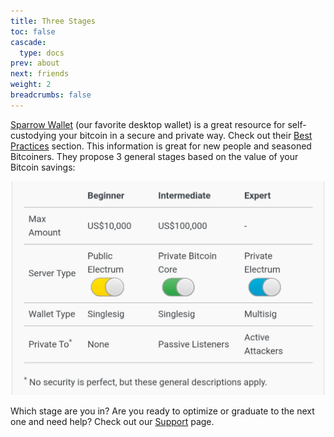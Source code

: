 ```yaml
---
title: Three Stages
toc: false
cascade:
  type: docs
prev: about
next: friends
weight: 2
breadcrumbs: false
---
```


[Sparrow Wallet](https://sparrowwallet.com/) (our favorite desktop wallet) is a great resource for self-custodying your bitcoin in a secure and private way. Check out their [Best Practices](https://sparrowwallet.com/docs/best-practices.html) section. This information is great for new people and seasoned Bitcoiners.  They propose 3 general stages based on the value of your Bitcoin savings:

<center>
  <img src="https://raw.githubusercontent.com/inpharmaticist/beta/refs/heads/main/content/about/stages.jpeg" alt="Stages" width="500"/>
</center>

Which stage are you in? Are you ready to optimize or graduate to the next one and need help? Check out our [Support](/support) page.
